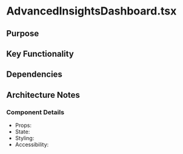 # AdvancedInsightsDashboard.tsx

## Purpose

## Key Functionality

## Dependencies

## Architecture Notes

### Component Details
- Props: 
- State: 
- Styling: 
- Accessibility: 
